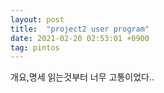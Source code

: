 ```yaml
---
layout: post
title:  "project2 user program"
date: 2021-02-20 02:53:01 +0900
tag: pintos
---
```


개요,명세 읽는것부터 너무 고통이었다..





